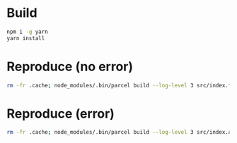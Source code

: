 # Build

```bash
npm i -g yarn
yarn install
```

# Reproduce (no error)
```bash
rm -fr .cache; node_modules/.bin/parcel build --log-level 3 src/index.full.html  | tee
```

# Reproduce (error)
```bash
rm -fr .cache; node_modules/.bin/parcel build --log-level 3 src/index.a-la-carte.html  | tee
```
